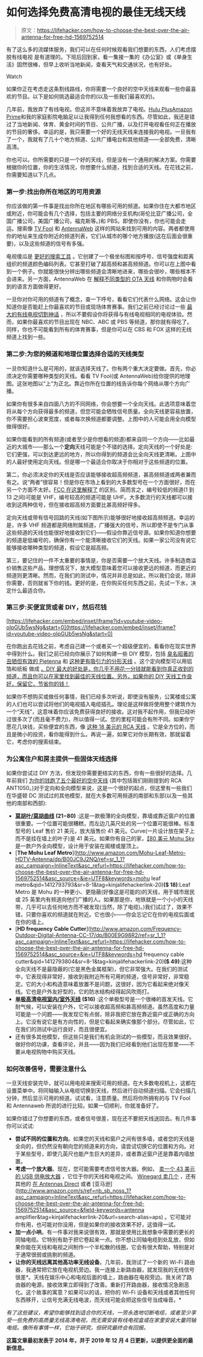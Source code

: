 # 如何选择免费高清电视的最佳无线天线

> 原文：<https://lifehacker.com/how-to-choose-the-best-over-the-air-antenna-for-free-hd-1569752514>

有了这么多的流媒体服务，我们可以在任何时候观看我们想要的东西，人们考虑摆脱有线电视 是有道理的。下班后回到家，看一集接一集的《办公室》或《单身生活》固然很棒，但早上收听当地新闻，查看天气和交通状况，也有好处。

Watch

如果你正在考虑走这条割线路线，你将需要一个良好的空中天线来观看一些你最喜欢的节目。以下是如何挑选最适合你的(以及一些我们最喜欢的)。

几年前，我放弃了有线电视。但这并不意味着我放弃了电视。[Hulu Plus](http://hulu.com/)[Amazon Prime](https://www.amazon.com/Prime-Video/b?asc_campaign=InlineText&asc_refurl=https://lifehacker.com/how-to-choose-the-best-over-the-air-antenna-for-free-hd-1569752514&asc_source=&node=2676882011&tag=kinjalifehackerlink-20)和我的家庭影院电脑足以让我得到任何我想看的东西。尽管如此，我还是错过了当地新闻、体育、黄金时间的节目、公共广播，以及打开电视看任何正在播放的节目的奢侈。幸运的是，我只需要一个好的无线天线来连接我的电视。一旦我有了一个，我就有了几十个地方频道、公共广播电台和其他频道——全部免费，清晰高清。

你也可以。你所需要的只是一个好的天线，但是没有一个通用的解决方案。你需要根据你的位置，你的生活情况，你想要什么频道，找到合适的天线。在花钱之前，你需要知道以下几点。

### **第一步:找出你所在地区的可用资源**

你应该做的第一件事是找出你所在地区有哪些可用的频道。如果你住在大都市地区或附近，你可能会有几个选择，包括主要的网络分支机构(哥伦比亚广播公司，全国广播公司，美国广播公司，福克斯等。)和 PBS。即使你没有，你也可能会走运。搜索像 [TV Fool](http://www.tvfool.com/) 和 [AntennaWeb](http://www.antennaweb.org/) 这样的网站来找到可用的内容。两者都使用你的地址来生成你附近的频道列表，它们从城市的哪个地方播放(这在后面会很重要)，以及这些频道的信号有多强。

电视傻瓜是 [更好的搜索工具](https://www.tvfool.com/?option=com_wrapper&Itemid=29) 。它创建了一个极坐标图和按呼号、信号强度和距离组织的频道颜色编码列表。它甚至打破了超高频和甚高频频道。你可以在上图中看到一个例子。你就能很快分辨出哪些频道会清晰地进来，哪些会很吵，哪些根本不会进来。另一方面，AntennaWeb 在 [解释不同类型的 OTA 天线](http://www.antennaweb.org/Info/AntennaInfo.aspx) 和你购物时会看到的语言方面做得更好。

一旦你对你可用的频道有了概念，查一下呼号，看看它们代表什么网络。这会让你知道你是否能赶上你最喜欢的节目或现场体育赛事。我们之前已经讨论过一些 [最大的有线电视切割神话](http://lifehacker.com/the-biggest-myths-about-cutting-the-cable-cord-1566140265) ，所以不要假设你将获得与有线电视相同的电视体验。然而，如果你最喜欢的节目出现在 NBC、ABC 或 PBS 等频道，那你就有得吃了。同样，你也不可能看到所有的体育赛事，但是你可以在 CBS 和 FOX 这样的无线频道上找到一些。

### **第二步:为您的频道和地理位置选择合适的天线类型**

一旦你知道什么是可用的，就该选择天线了。你有两个重大决定要做。首先，你必须决定你需要哪种类型的天线。看看 TV Fool(或 AntennaWeb)给你提供的地理图。这张地图以“上”为正北。靠近你所在位置的线告诉你每个网络从哪个方向广播。

如果你有很多来自四面八方的不同网络，你会想要一个全向天线。此选项意味着您将从每个方向获得最多的频道，但您可能会牺牲信号质量。全向天线更容易放置，你不需要担心波束宽度，或者每次换频道都要调整。上图中的人可能会用全向模型做得很好。

如果你能看到的所有频道(或者至少是你想看的频道)都来自同一个方向——比如最近的大城市——那么一个**定向**天线可能是个不错的选择。定向天线的一个好处是:它们更强，可以到达更远的地方，所以你得到的频道会比全向天线更清晰。上图中的人最好使用定向天线。但是哪一个最适合你取决于你相对于这些频道的位置。

第二，你必须决定你的天线是否应该能够接收超高频频道，甚高频频道或两者兼而有之。说“两者”很容易！但是你在市场上看到的大多数型号在一个方面很好，而在另一个方面不太好。[FCC 在这里解释了](http://www.fcc.gov/guides/antennas-and-digital-television) 的区别。简而言之，编号较低的频道(1 到 13 之间)可能是 VHF，编号较高的频道可能是 UHF。大多数流行的天线都可以接收到这两种信号，但在接收超高频方面要比甚高频好得多。

定向天线或带有信号回路的天线(如下图所示)能够很好地接收超高频频道。幸运的是，许多 VHF 频道都是网络附属频道，广播强大的信号，所以即使不是专门从事这些频道的天线也能很好地接收到它们——假设你靠近信号源。如果你知道你想要的频道是低编号的，确保你有一个能清晰接收它们的天线。如果一家公司没有说它能够接收哪种类型的频道，假设它是超高频。

第三，要记住的一件不太重要的事情是，你是否需要一个放大天线。许多制造商溢价销售这些产品，理想情况下，放大模型意味着您可以接收更远的频道，而更近的频道则更清晰。然而，在我们的测试中，情况并非总是如此，所以我们会说，除非你需要，否则就省下你的钱。更好的是，在你购买任何东西之前，先试一下水，决定什么最适合你。

### **第三步:买便宜货或者 DIY，然后花钱**

 [https://lifehacker.com/embed/inset/iframe?id=youtube-video-oIpGUb5wsNg&start=0](https://lifehacker.com/embed/inset/iframe?id=youtube-video-oIpGUb5wsNg&start=0) 

在你跑出去花钱之前，考虑自己建一个或者买一个超级便宜的，看看你在现实世界中得到什么。我们之前已经向你展示了如何构建一些 DIY 模型，包括 [臭名昭著的丑陋但有效的 Pietenna](http://lifehacker.com/the-pietenna-hd-antenna-looks-terrible-but-gets-great-s-5976689#_ga=1.183959855.840211027.1447695655) 和 [这种更有吸引力的分形天线](http://lifehacker.com/build-your-own-paper-thin-super-powerful-hd-antenna-5919128#_ga=1.113681422.840211027.1447695655) 。这个定向模型可以用铝箔和纸板 做成 [。DIY 最大的好处是，你几乎不用花一分钱就能看到你真正收到的频道，而且你可以在家里找到最佳的天线位置。另外，如果你的 DIY 天线工作良好，保留它，节省你的钱！](http://lifehacker.com/make-your-own-hdtv-antenna-using-aluminum-foil-and-card-5829379)

如果你不想购买或做任何事情，我们已经多次听说，即使没有服务，公寓楼或公寓的人们也可以尝试将他们的电视插入电缆插孔。理论是这样做将使用整个建筑作为一个“天线”，这意味着你应该免费获得良好的接收。这对我不起作用，但我已经听过很多次了(而且毫不费力)，所以值得一试。您的里程可能会有所不同。如果你宁愿花几块钱，买些便宜的东西，像 [这种 18 美元的 RCA 天线](http://www.amazon.com/RCA-ANT1050-Ultra-Slim-Profile-Enhanced-Reception-Black/dp/B001GGAIGI?asc_campaign=InlineText&asc_refurl=https://lifehacker.com/how-to-choose-the-best-over-the-air-antenna-for-free-hd-1569752514&asc_source=&tag=kinjalifehackerlink-20) 。它是全方位的，而且是微小的投资，看你能得到什么。再说一遍，如果它对你长期有效，那就留着它，考虑你的搜索结束。

### **为公寓住户和房主提供一些固体天线选择**

如果你尝试过 DIY 方法，但发现你需要更结实的东西，你有一些很好的选择。几年前我们 [为你的钱跑了五个最好的空中天线](http://lifehacker.com/five-best-indoor-over-the-air-hd-antennae-1513572532) (其中包括我们刚刚提到的 RCA ANT1050。)对于定向和全向模型来说，这是一个很好的起点，但这里有一些我们在华盛顿 DC 测试过的其他模型，就在大多数可用频道的南部和东部(以及一些其他的南部和西部):

*   [**莫胡叶/莫胡曲线**](http://www.amazon.com/s?asc_campaign=InlineText&asc_refurl=https://lifehacker.com/how-to-choose-the-best-over-the-air-antenna-for-free-hd-1569752514&asc_source=&field-keywords=mohu&tag=kinjalifehackerlink-20&url=search-alias=aps) **($21-$80)** :这是一款极薄的全向模型，靠墙或靠近窗户的位置很重要。一个位置可能很糟糕，而左边几英尺处的另一个位置可能很棒。标准型号的 Leaf 售价 21 美元，放大版售价 41 美元。Curve(一片设计放在架子上而不是挂在墙上的叶子)是 41 美元。如果你有自己的家，[【80 美元 Mohu Sky](http://www.amazon.com/Mohu-amplified-attic-outdoor-antenna/dp/B00AVWKUXE/ref=sr_1_3?asc_campaign=InlineText&asc_refurl=https://lifehacker.com/how-to-choose-the-best-over-the-air-antenna-for-free-hd-1569752514&asc_source=&ie=UTF8&keywords=mohu&qid=1412793754&sr=8-3&tag=kinjalifehackerlink-20) 是一款户外全向模型，设计用于安装在阁楼或屋顶上。
*   [**The Mohu Leaf Metro**](http://www.amazon.com/Mohu-Leaf-Metro-HDTV-Antenna/dp/B00JC9J2NQ/ref=sr_1_1?asc_campaign=InlineText&asc_refurl=https://lifehacker.com/how-to-choose-the-best-over-the-air-antenna-for-free-hd-1569752514&asc_source=&ie=UTF8&keywords=mohu leaf metro&qid=1412793793&sr=8-1&tag=kinjalifehackerlink-20)**($ 18)**:Leaf Metro 是 Mohu 的一种更小、更隐蔽(好像这是可能的)的天线，用于城市居民或 25 英里内有频道向他们广播的人。如果那是你，地铁就是一个小小的天线带，几乎可以去任何地方而不被发现(当然，除了电缆)。)我们试过了，效果不错，只要你喜欢的频道就在附近。它也很小——你会忘记它在你的电视后面或在你的墙上。
*   [**HD frequency Cable Cutter**](http://www.amazon.com/Frequency-Outdoor-Digital-Antenna-CC-17/dp/B00E9G98R2/ref=sr_1_1?asc_campaign=InlineText&asc_refurl=https://lifehacker.com/how-to-choose-the-best-over-the-air-antenna-for-free-hd-1569752514&asc_source=&ie=UTF8&keywords=hd frequency cable cutter&qid=1412793804&sr=8-1&tag=kinjalifehackerlink-20)**($ 49)**:这种全向天线不是最隐蔽的(它是黑色金属框架)，但它非常强大。在我们的测试中，它表现得非常好，接收到我附近所有可用的频道，信号非常好，非常稳定。它的大小和构造意味着放置不是问题，这很好，因为它看起来绝对像天线。它也是户外友好型的，它的防水结构经得起风吹雨打。
*   [**单极高清电视室内/室外天线**](http://www.monoprice.com/Product?c_id=109&cp_id=10901&cs_id=1090102&p_id=7976&seq=1&format=2#specifications) **($16)** :这个单极型号是一个很棒的首发天线。它耐气候，可以安装在户外，它可以接收超高频和甚高频频道。虽然高度和力量可能是一个问题——我发现它有点弱，除非我把它放在靠近窗户或正确的方向上。它没有说它是有方向性的，但是它看起来确实像那个部分。尽管如此，它在我们的测试中运行良好，而且很便宜。
*   还有很多其他模型，但这些只是我们有机会测试的一些模型，而且效果很好。做好你的功课，查看评论，并且——因为我们已经看到他们出现在那里——不要从电视购物中购买天线。

### **如何改善信号，需要注意什么**

一旦天线安装完毕，就可以用电视来搜索可用的频道。在大多数电视机上，这都在设置菜单中。将同轴输入从电缆切换到天线，然后进行自动频道扫描。它会扫描几分钟，然后显示可用的频道。试试看，注意质量。然后将你所拥有的与 TV Fool 和 Antennaweb 所说的进行比较。如果一切顺利，你就准备好了。

如果你错过了你想要的东西，或者信号很差，现在还不要把天线送回去。有几件事你可以试试:

*   **尝试不同的位置和方向**。如果您的天线和窗户之间有很多墙，或者您的天线是全向的，但仍然没有朝向您的频道来的方向，请尝试切换它的位置和方向。对于某些型号，即使几英尺也能产生巨大的差异，或者靠近窗户还是靠着内墙放置。
*   **考虑一个放大器**。现在，您可能需要考虑信号放大器。例如， [卖一个 43 美元的 USB 供电放大器](http://www.amazon.com/Mohu-Antenna-Amplifier-Discontinued-Manufacturer/dp/B00AW48DS0?asc_campaign=InlineText&asc_refurl=https://lifehacker.com/how-to-choose-the-best-over-the-air-antenna-for-free-hd-1569752514&asc_source=&tag=kinjalifehackerlink-20) ，它位于你的天线和电视之间。 [Winegard 卖几个](https://winegard.com/products/accessories/amplifiers) ，还有其他的 [在 Antennas Direct](http://www.antennasdirect.com/store/antenna_amplifier.html) 或者 [亚马逊](http://www.amazon.com/s/ref=nb_sb_noss_1?asc_campaign=InlineText&asc_refurl=https://lifehacker.com/how-to-choose-the-best-over-the-air-antenna-for-free-hd-1569752514&asc_source=&field-keywords=antenna amplifier&tag=kinjalifehackerlink-20&url=search-alias=aps) 。它可能对你有用，也可能对你没用，但是如果你的接收效果不好，这值得一试。
*   **加一点小哄**。有一件事对我来说很有效，那就是使用比我想象中需要的更长的同轴电缆。它特别有助于把它卷起来一点。你不想让同轴电缆到处乱放，但如果你能在天线和电视之间制作一个半松散的线圈，它会有很大帮助，特别是对于通常很弱或挑剔的频道。
*   **让你的天线远离其他高功率无线设备**。几年前，我测试了一个新的 Wi-Fi 路由器，我通常把它放在电视机旁边。我一连接上新路由器，就发现我的无线信号很差*。天线在娱乐中心和电视后面的墙上，路由器在电视旁边。我关闭了路由器的电源，接收效果立即得到了改善。重新打开路由器，接收情况急剧恶化。这个故事的寓意？如果可以的话，把你的 Wi-Fi 设备和天线或者其他任何东西移开，让信号充满无线电波，而天线可能会把这些信号当成噪音。*

*有了这些建议，希望你能够找到适合你的天线，一劳永逸地切断电缆，或者至少享受一些免费的高质量无线高清电视，而无需安装有线电视盒或在家里安装大量同轴电缆。像所有事情一样，它始于研究，但研究最终会有回报。*

**这篇文章最初发表于 2014 年，并于 2019 年 12 月 4 日更新，以提供更全面的最新信息。**